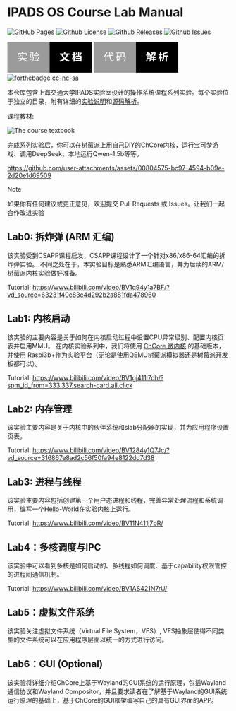 # IPADS OS Course Lab Manual

[![GitHub Pages](https://github.com/SJTU-IPADS/OS-Course-Lab/actions/workflows/github-pages.yml/badge.svg)](https://sjtu-ipads.github.io/OS-Course-Lab/)
[![Github License](https://img.shields.io/github/license/SJTU-IPADS/OS-Course-Lab)](https://github.com/SJTU-IPADS/OS-Course-Lab/blob/main/LICENSE)
[![Github Releases](https://img.shields.io/github/v/release/SJTU-IPADS/OS-Course-Lab)](https://github.com/SJTU-IPADS/OS-Course-Lab/releases/latest)
[![Github Issues](https://img.shields.io/github/issues/SJTU-IPADS/OS-Course-Lab)](https://github.com/SJTU-IPADS/OS-Course-Lab/issues)

[![forthebadge lab](Assets/lab.svg)](https://sjtu-ipads.github.io/OS-Course-Lab/)
[![forthebadge source code](Assets/source.svg)](https://sjtu-ipads.github.io/OS-Course-Lab/Appendix/source-code/Lab1/booting.html)
[![forthebadge cc-nc-sa](http://ForTheBadge.com/images/badges/cc-nc-sa.svg)](https://creativecommons.org/licenses/by-nc-sa/4.0)

本仓库包含上海交通大学IPADS实验室设计的操作系统课程系列实验。每个实验位于独立的目录，附有详细的[实验说明](https://sjtu-ipads.github.io/OS-Course-Lab/)和[源码解析](https://sjtu-ipads.github.io/OS-Course-Lab/Appendix/source-code/Lab1/booting.html)。

课程教材:

<img src="Assets/os-book.jpeg" alt="The course textbook" style="width:300px;height:300px;">

完成系列实验后，你可以在树莓派上用自己DIY的ChCore内核，运行宝可梦游戏、调用DeepSeek、本地运行Qwen-1.5b等等。

https://github.com/user-attachments/assets/00804575-bc97-4594-b09e-2d20e1d69509


> [!NOTE]
> 如果你有任何建议或更正意见，欢迎提交 Pull Requests 或 Issues。让我们一起合作改进实验

## Lab0: 拆炸弹 (ARM 汇编)

该实验受到CSAPP课程启发，CSAPP课程设计了一个针对x86/x86-64汇编的拆炸弹实验。
不同之处在于，本实验目标是熟悉ARM汇编语言，并为后续的ARM/树莓派内核实验做好准备。

Tutorial: <https://www.bilibili.com/video/BV1q94y1a7BF/?vd_source=63231f40c83c4d292b2a881fda478960>

## Lab1: 内核启动

该实验的主要内容是关于如何在内核启动过程中设置CPU异常级别、配置内核页表并启用MMU。
在内核实验系列中，我们将使用 [ChCore 微内核](https://www.usenix.org/conference/atc20/presentation/gu) 的基础版本，并使用 Raspi3b+作为实验平台（无论是使用QEMU树莓派模拟器还是树莓派开发板都可以）。

Tutorial: <https://www.bilibili.com/video/BV1gj411i7dh/?spm_id_from=333.337.search-card.all.click>

## Lab2: 内存管理

该实验主要内容是关于内核中的伙伴系统和slab分配器的实现，并为应用程序设置页表。

Tutorial: <https://www.bilibili.com/video/BV1284y1Q7Jc/?vd_source=316867e8ad2c56f50fa94e8122dd7d38>

## Lab3: 进程与线程

该实验主要内容包括创建第一个用户态进程和线程，完善异常处理流程和系统调用，编写一个Hello-World在实验内核上运行。

Tutorial: <https://www.bilibili.com/video/BV11N411j7bR/>

## Lab4：多核调度与IPC

该实验中可以看到多核是如何启动的、多线程如何调度、基于capability权限管控的进程间通信机制。

Tutorial: <https://www.bilibili.com/video/BV1AS421N7rU/>

## Lab5：虚拟文件系统

该实验关注虚拟文件系统（Virtual File System，VFS）, VFS抽象层使得不同类型的文件系统可以在应用程序层面以统一的方式进行访问。

## Lab6：GUI (Optional)

该实验将详细介绍ChCore上基于Wayland的GUI系统的运行原理，包括Wayland通信协议和Wayland Compositor，并且要求读者在了解基于Wayland的GUI系统运行原理的基础上，基于ChCore的GUI框架编写自己的具有GUI界面的APP。
